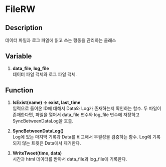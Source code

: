 # FileRW
## Description
데이터 파일과 로그 파일에 읽고 쓰는 행동을 관리하는 클래스
## Variable
1. **data_file, log_file**<br>
데이터 파일 객체와 로그 파일 객체.
## Function
1. **IsExist(name) -> exist, last_time**<br>
입력으로 들어온 ID에 대해서 Data와 Log가 존재하는지 확인하는 함수.
두 파일이 존재한다면, 파일을 열어서 data_file 변수와 log_file 변수에 저장하고 SyncBetweenDataLog을 호출.

2. **SyncBetweenDataLog()**<br>
Log에 있는 마지막 기록과 Data를 비교해서 무결성을 검증하는 함수.
Log에 기록되지 않는 트윗은 Data에서 제거한다.

3. **WriteTweet(time, data)**<br>
시간과 html 데이터를 받아서 data_file과 log_file에 기록한다.